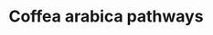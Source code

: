---
common: "Coffee"
latin: "Coffea arabica"
bridgedb-code: Ca
ncbi: "13443"
title: "Coffea arabica pathways"
description:
homology: 
group: "Plants"
---